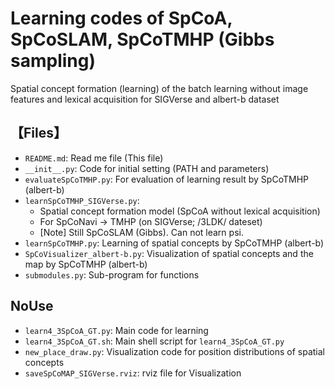 # Learning codes of SpCoA, SpCoSLAM, SpCoTMHP (Gibbs sampling) 
Spatial concept formation (learning) of the batch learning without image features and lexical acquisition for SIGVerse and albert-b dataset

## 【Files】  
 - `README.md`: Read me file (This file)
 - `__init__.py`: Code for initial setting (PATH and parameters)
 - `evaluateSpCoTMHP.py`: For evaluation of learning result by SpCoTMHP (albert-b)
 - `learnSpCoTMHP_SIGVerse.py`: 
    - Spatial concept formation model (SpCoA without lexical acquisition)
    - For SpCoNavi -> TMHP (on SIGVerse; /3LDK/ dateset) 
    - [Note] Still SpCoSLAM (Gibbs). Can not learn psi.
 - `learnSpCoTMHP.py`: Learning of spatial concepts by SpCoTMHP (albert-b)
  - `SpCoVisualizer_albert-b.py`: Visualization of spatial concepts and the map by SpCoTMHP (albert-b)
 - `submodules.py`: Sub-program for functions


 ## NoUse
 - `learn4_3SpCoA_GT.py`: Main code for learning
 - `learn4_3SpCoA_GT.sh`: Main shell script for `learn4_3SpCoA_GT.py`
 - `new_place_draw.py`: Visualization code for position distributions of spatial concepts
 - `saveSpCoMAP_SIGVerse.rviz`: rviz file for Visualization